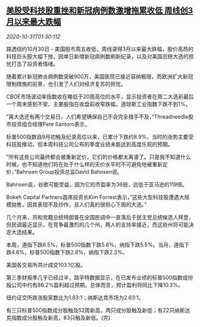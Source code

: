 <!--1604109314000-->
[美股受科技股重挫和新冠病例数激增拖累收低 周线创3月以来最大跌幅](https://cn.reuters.com/article/usa-stocks-tech-covid-1031-idCNKBS27G013)
------

<div><i>2020-10-31T01:30:11Z</i></div><p>路透纽约10月30日 - 美国股市周五收低，周线录得3月以来最大跌幅，股价高昂的科技巨头股大幅下挫，因单日新增新冠病例数刷新纪录，以及对美国总统大选的担忧打击了投资者情绪。</p><p>随着累计新冠肺炎病例数突破900万，美国医院已接近容纳极限，而欧洲扩大新冠限制措施的前景，也引发了人们对经济复苏的担忧。</p><p>CBOE市场波动率指数收在略低于20周高位的水平，显示投资者在周二大选前最后一个周末感到不安。主要股指在收盘前收窄跌幅，道琼斯工业指数下跌不到1%。</p><p>“离大选还有两个交易日，人们希望确保自己不会完全措手不及，”Threadneedle股市投资组合经理Pete Santoro表示。</p><p>标普500指数自9月初触及纪录高位以来，已累计下跌约8.9%，当时的涨势主要受科技股推动，但本周科技公司公布的季度业绩未能达到高度乐观的预期。</p><p>“所有这些公司最终都会被重新定价，它们的价格都太离谱了。只是我不知道什么时候，也不知道他们将在处于什么样的天价水平时不可避免地被重新定价，”Bahnsen Group投资总监David Bahnsen说。</p><p>Bahnsen说，谷歌可能受益，因为它的市盈率为36倍，远低于亚马逊的119倍。</p><p>Bokeh Capital Partners首席投资长Kim Forrest表示，”这些大型科技股遭遇大规模抛售，因其表现不及炒作，且人们真的很担心下周的大选。”</p><p>几个月来，共和党籍总统特朗普在全国民调中一直落后于民主党总统候选人拜登，但民调最近显示，在竞争最激烈的几个州，两人的支持率接近，而这些州将可能决定大选结果。</p><p>本周，道指下跌6.5%，标普500指数下跌5.6%，纳指下跌5.5%。当月，道指下跌4.6%，标普500指数下跌2.8%，纳指下跌2.3%。</p><p>美国各交易所共计成交103.1亿股。</p><p>第三季财报季几乎已经过半，路孚特数据显示，在已发布业绩的标普500指数成份股公司中约有86.2%盈利超过预期。总体而言，预计盈利将同比下降10.3%。</p><p>纽约证交所跌涨股家数比为1.83:1；纳斯达克市场为2.63:1。</p><p>有三只标普500指数成分股触及52周新高，两只成分股触及新低；有22只纳斯达克指数成分股触及新高，83只触及新低。(完)</p>
